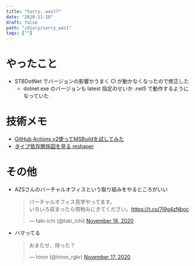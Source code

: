 ```yaml
---
title: "Sorry, wait?"
date: "2020-11-18"
draft: false
path: "/diary/sorry_wait"
tags: [""]
---
```


# やったこと

- STBDotNet でバージョンの影響かうまく CI が動かなくなったので修正した
  - dotnet.exe のバージョンも latest 指定のせいか .net5 で動作するようになっていた

# 技術メモ

- [GitHub Actions v2使ってMSBuildを試してみた](https://qiita.com/y428_b/items/f8e0c598238d75f808b1)
- [タイプ依存関係図を見る reshaper](https://pleiades.io/help/resharper/Exploring_Type_Dependency_Graph.html)

# その他

- AZSさんのバーチャルオフィスという取り組みをやるところがいい
  <blockquote class="twitter-tweet"><p lang="ja" dir="ltr">バーチャルオフィス見学やってます。<br>いろいろ収まったら現物みにきてください。<a href="https://t.co/7l9g4zNboc">https://t.co/7l9g4zNboc</a></p>&mdash; taki-ichi (@taki_ichi) <a href="https://twitter.com/taki_ichi/status/1328962882307055617?ref_src=twsrc%5Etfw">November 18, 2020</a></blockquote> <script async src="https://platform.twitter.com/widgets.js" charset="utf-8"></script>
- ハマってる
  <blockquote class="twitter-tweet"><p lang="ja" dir="ltr">おまたせ、待った？</p>&mdash; hiron (@hiron_rgkr) <a href="https://twitter.com/hiron_rgkr/status/1328849976877748225?ref_src=twsrc%5Etfw">November 17, 2020</a></blockquote> <script async src="https://platform.twitter.com/widgets.js" charset="utf-8"></script>
